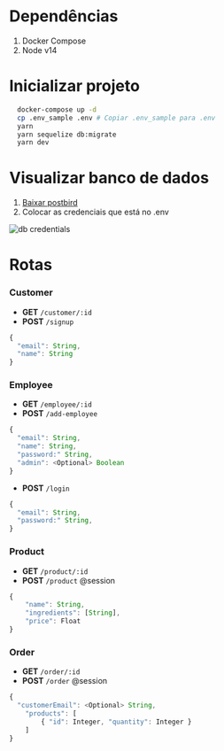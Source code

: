 # Dependências
1. Docker Compose
2. Node v14

# Inicializar projeto
```sh
  docker-compose up -d
  cp .env_sample .env # Copiar .env_sample para .env
  yarn
  yarn sequelize db:migrate
  yarn dev
```

# Visualizar banco de dados
1. [Baixar postbird](https://www.electronjs.org/apps/postbird)
2. Colocar as credenciais que está no .env

![db credentials](https://cdn.discordapp.com/attachments/765635174012551208/959619257459683359/unknown.png)

# Rotas

### Customer
- **GET** `/customer/:id` 
- **POST** `/signup` 
```js
{
  "email": String,
  "name": String
}
```

### Employee
- **GET** `/employee/:id` 
- **POST** `/add-employee` 
```js
{
  "email": String,
  "name": String,
  "password:" String,
  "admin": <Optional> Boolean
}
```
- **POST** `/login`
```js
{
  "email": String,
  "password:" String,
}
```

### Product
- **GET** `/product/:id` 
- **POST** `/product` @session
```js
{
	"name": String,
	"ingredients": [String],
	"price": Float
}
```

### Order
- **GET** `/order/:id` 
- **POST** `/order` @session
```js
{
  "customerEmail": <Optional> String,
	"products": [
		{ "id": Integer, "quantity": Integer }
	]
}
```

